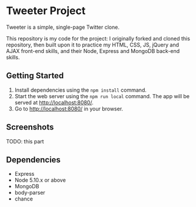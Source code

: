 # Tweeter Project

Tweeter is a simple, single-page Twitter clone.

This repository is my code for the project: I originally forked and cloned this repository, then built upon it to practice my HTML, CSS, JS, jQuery and AJAX front-end skills, and their Node, Express and MongoDB back-end skills.

## Getting Started

1. Install dependencies using the `npm install` command.
2. Start the web server using the `npm run local` command. The app will be served at <http://localhost:8080/>.
3. Go to <http://localhost:8080/> in your browser.

## Screenshots

TODO: this part

## Dependencies

- Express
- Node 5.10.x or above
- MongoDB
- body-parser
- chance
